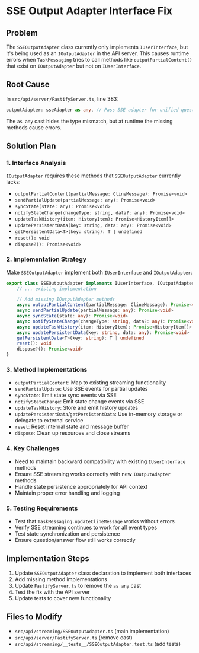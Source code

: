 # SSE Output Adapter Interface Fix

## Problem

The `SSEOutputAdapter` class currently only implements `IUserInterface`, but it's being used as an `IOutputAdapter` in the API server. This causes runtime errors when `TaskMessaging` tries to call methods like `outputPartialContent()` that exist on `IOutputAdapter` but not on `IUserInterface`.

## Root Cause

In `src/api/server/FastifyServer.ts`, line 383:

```typescript
outputAdapter: sseAdapter as any, // Pass SSE adapter for unified question manager (cast for compatibility)
```

The `as any` cast hides the type mismatch, but at runtime the missing methods cause errors.

## Solution Plan

### 1. Interface Analysis

`IOutputAdapter` requires these methods that `SSEOutputAdapter` currently lacks:

- `outputPartialContent(partialMessage: ClineMessage): Promise<void>`
- `sendPartialUpdate(partialMessage: any): Promise<void>`
- `syncState(state: any): Promise<void>`
- `notifyStateChange(changeType: string, data?: any): Promise<void>`
- `updateTaskHistory(item: HistoryItem): Promise<HistoryItem[]>`
- `updatePersistentData(key: string, data: any): Promise<void>`
- `getPersistentData<T>(key: string): T | undefined`
- `reset(): void`
- `dispose?(): Promise<void>`

### 2. Implementation Strategy

Make `SSEOutputAdapter` implement both `IUserInterface` and `IOutputAdapter`:

```typescript
export class SSEOutputAdapter implements IUserInterface, IOutputAdapter {
	// ... existing implementation

	// Add missing IOutputAdapter methods
	async outputPartialContent(partialMessage: ClineMessage): Promise<void>
	async sendPartialUpdate(partialMessage: any): Promise<void>
	async syncState(state: any): Promise<void>
	async notifyStateChange(changeType: string, data?: any): Promise<void>
	async updateTaskHistory(item: HistoryItem): Promise<HistoryItem[]>
	async updatePersistentData(key: string, data: any): Promise<void>
	getPersistentData<T>(key: string): T | undefined
	reset(): void
	dispose?(): Promise<void>
}
```

### 3. Method Implementations

- `outputPartialContent`: Map to existing streaming functionality
- `sendPartialUpdate`: Use SSE events for partial updates
- `syncState`: Emit state sync events via SSE
- `notifyStateChange`: Emit state change events via SSE
- `updateTaskHistory`: Store and emit history updates
- `updatePersistentData`/`getPersistentData`: Use in-memory storage or delegate to external service
- `reset`: Reset internal state and message buffer
- `dispose`: Clean up resources and close streams

### 4. Key Challenges

- Need to maintain backward compatibility with existing `IUserInterface` methods
- Ensure SSE streaming works correctly with new `IOutputAdapter` methods
- Handle state persistence appropriately for API context
- Maintain proper error handling and logging

### 5. Testing Requirements

- Test that `TaskMessaging.updateClineMessage` works without errors
- Verify SSE streaming continues to work for all event types
- Test state synchronization and persistence
- Ensure question/answer flow still works correctly

## Implementation Steps

1. Update `SSEOutputAdapter` class declaration to implement both interfaces
2. Add missing method implementations
3. Update `FastifyServer.ts` to remove the `as any` cast
4. Test the fix with the API server
5. Update tests to cover new functionality

## Files to Modify

- `src/api/streaming/SSEOutputAdapter.ts` (main implementation)
- `src/api/server/FastifyServer.ts` (remove cast)
- `src/api/streaming/__tests__/SSEOutputAdapter.test.ts` (add tests)
